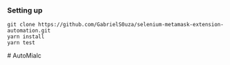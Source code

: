 ### Setting up

```shell
git clone https://github.com/GabrielS0uza/selenium-metamask-extension-automation.git
yarn install
yarn test
```
#   A u t o M i a l c  
 